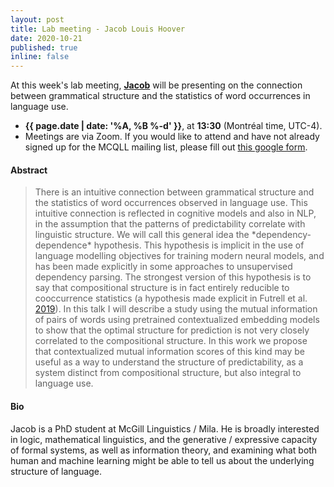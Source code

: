 ```yaml
---
layout: post
title: Lab meeting - Jacob Louis Hoover
date: 2020-10-21
published: true
inline: false 
---
```


At this week's lab meeting, [**Jacob**](/people/hoover.jacob.louis) will be presenting on the connection between grammatical structure and the statistics of word occurrences in language use.

- **{{ page.date | date: '%A, %B %-d' }}**, at **13:30** (Montréal time, UTC-4).
- Meetings are via Zoom. If you would like to attend and have not already signed up for the MCQLL mailing list, please fill out [this google form](https://forms.gle/fBu5eYfiF2Ctnv5e7).

#### Abstract

<blockquote>
	There is an intuitive connection between grammatical structure and the statistics of word occurrences observed in language use. This intuitive connection is reflected in cognitive models and also in NLP, in the assumption that the patterns of predictability correlate with linguistic structure. We will call this general idea the *dependency-dependence* hypothesis. This hypothesis is implicit in the use of language modelling objectives for training modern neural models, and has been made explicitly in some approaches to unsupervised dependency parsing. The strongest version of this hypothesis is to say that compositional structure is in fact entirely reducible to cooccurrence statistics (a hypothesis made explicit in Futrell et al. <a href="http://dx.doi.org/10.18653/v1/W19-7703">2019</a>). In this talk I will describe a study using the mutual information of pairs of words using pretrained contextualized embedding models to show that the optimal structure for prediction is not very closely correlated to the compositional structure. In this work we propose that contextualized mutual information scores of this kind may be useful as a way to understand the structure of predictability, as a system distinct from compositional structure, but also integral to language use.
</blockquote>

#### Bio
 
Jacob is a PhD student at McGill Linguistics / Mila. He is broadly interested in logic, mathematical linguistics, and the generative / expressive capacity of formal systems, as well as information theory, and examining what both human and machine learning might be able to tell us about the underlying structure of language.
